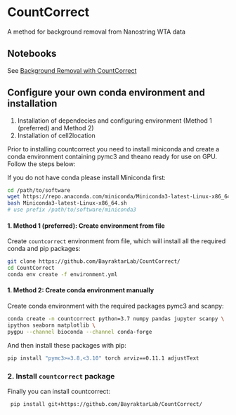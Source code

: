 # CountCorrect
A method for background removal from Nanostring WTA data

## Notebooks

See [Background Removal with CountCorrect](https://github.com/AlexanderAivazidis/CountCorrect/blob/main/BackgroundCorrection.ipynb)

## Configure your own conda environment and installation

1. Installation of dependecies and configuring environment (Method 1 (preferred) and Method 2)
2. Installation of cell2location

Prior to installing countcorrect you need to install miniconda and create a conda environment containing pymc3 and theano ready for use on GPU. Follow the steps below:

If you do not have conda please install Miniconda first:

```bash
cd /path/to/software
wget https://repo.anaconda.com/miniconda/Miniconda3-latest-Linux-x86_64.sh
bash Miniconda3-latest-Linux-x86_64.sh
# use prefix /path/to/software/miniconda3
```

#### 1. Method 1 (preferred): Create environment from file

Create `countcorrect` environment from file, which will install all the required conda and pip packages:

```bash
git clone https://github.com/BayraktarLab/CountCorrect/
cd CountCorrect
conda env create -f environment.yml
```

#### 1. Method 2: Create conda environment manually

Create conda environment with the required packages pymc3 and scanpy:

```bash
conda create -n countcorrect python=3.7 numpy pandas jupyter scanpy \
ipython seaborn matplotlib \
pygpu --channel bioconda --channel conda-forge
```

And then install these packages with pip:

```bash
pip install "pymc3>=3.8,<3.10" torch arviz==0.11.1 adjustText
```

### 2. Install `countcorrect` package

Finally you can install countcorrect:

```bash
 pip install git+https://github.com/BayraktarLab/CountCorrect/
```
